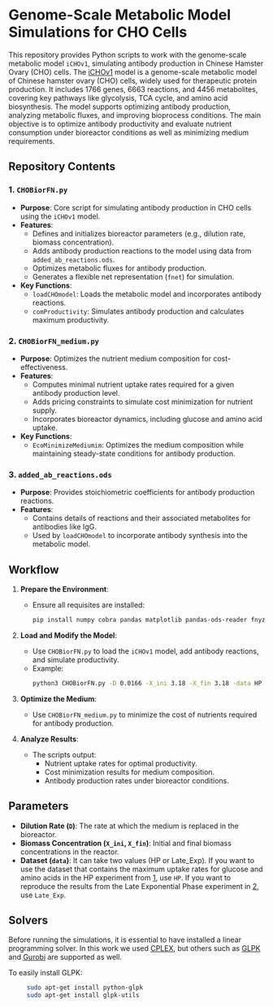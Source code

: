 # Genome-Scale Metabolic Model Simulations for CHO Cells

This repository provides Python scripts to work with the genome-scale metabolic model `iCHOv1`, simulating antibody production in Chinese Hamster Ovary (CHO) cells. The [iCHOv1](http://bigg.ucsd.edu/models/iCHOv1) model is a genome-scale metabolic model of Chinese hamster ovary (CHO) cells, widely used for therapeutic protein production. It includes 1766 genes, 6663 reactions, and 4456 metabolites, covering key pathways like glycolysis, TCA cycle, and amino acid biosynthesis. The model supports optimizing antibody production, analyzing metabolic fluxes, and improving bioprocess conditions.
The main objective is to optimize antibody productivity and evaluate nutrient consumption under bioreactor conditions as well as minimizing medium requirements.

## Repository Contents

### **1. `CHOBiorFN.py`**
- **Purpose**: Core script for simulating antibody production in CHO cells using the `iCHOv1` model.
- **Features**:
  - Defines and initializes bioreactor parameters (e.g., dilution rate, biomass concentration).
  - Adds antibody production reactions to the model using data from `added_ab_reactions.ods`.
  - Optimizes metabolic fluxes for antibody production.
  - Generates a flexible net representation (`fnet`) for simulation.
- **Key Functions**:
  - `loadCHOmodel`: Loads the metabolic model and incorporates antibody reactions.
  - `comProductivity`: Simulates antibody production and calculates maximum productivity.

### **2. `CHOBiorFN_medium.py`**
- **Purpose**: Optimizes the nutrient medium composition for cost-effectiveness.
- **Features**:
  - Computes minimal nutrient uptake rates required for a given antibody production level.
  - Adds pricing constraints to simulate cost minimization for nutrient supply.
  - Incorporates bioreactor dynamics, including glucose and amino acid uptake.
- **Key Functions**:
  - `EcoMinimizeMediumim`: Optimizes the medium composition while maintaining steady-state conditions for antibody production.

### **3. `added_ab_reactions.ods`**
- **Purpose**: Provides stoichiometric coefficients for antibody production reactions.
- **Features**:
  - Contains details of reactions and their associated metabolites for antibodies like IgG.
  - Used by `loadCHOmodel` to incorporate antibody synthesis into the metabolic model.

## Workflow

1. **Prepare the Environment**:
   - Ensure all requisites are installed:
     ```bash
     pip install numpy cobra pandas matplotlib pandas-ods-reader fnyzer
     ```

2. **Load and Modify the Model**:
   - Use `CHOBiorFN.py` to load the `iCHOv1` model, add antibody reactions, and simulate productivity.
   - Example:
     ```bash
     python3 CHOBiorFN.py -D 0.0166 -X_ini 3.18 -X_fin 3.18 -data HP
     ```

3. **Optimize the Medium**:
   - Use `CHOBiorFN_medium.py` to minimize the cost of nutrients required for antibody production.

4. **Analyze Results**:
   - The scripts output:
     - Nutrient uptake rates for optimal productivity.
     - Cost minimization results for medium composition.
     - Antibody production rates under bioreactor conditions.

## Parameters

- **Dilution Rate (`D`)**: The rate at which the medium is replaced in the bioreactor.
- **Biomass Concentration (`X_ini`, `X_fin`)**: Initial and final biomass concentrations in the reactor.
- **Dataset (`data`)**: It can take two values (HP or Late_Exp). If you want to use the dataset that contains the maximum uptake rates for glucose and amino acids in the HP experiment from [1](https://analyticalsciencejournals.onlinelibrary.wiley.com/doi/10.1002/bit.24983), use `HP`. If you want to reproduce the results from the Late Exponential Phase experiment in [2](https://analyticalsciencejournals.onlinelibrary.wiley.com/doi/10.1002/bit.24445), use `Late_Exp`.

## Solvers

Before running the simulations, it is essential to have installed a linear programming solver. In this work we used [CPLEX](https://www.ibm.com/es-es/products/ilog-cplex-optimization-studio), but others such as [GLPK](https://www.gnu.org/software/glpk/) and [Gurobi](https://www.gurobi.com/) are supported as well.

To easily install GLPK:

```bash
     sudo apt-get install python-glpk
     sudo apt-get install glpk-utils
```
